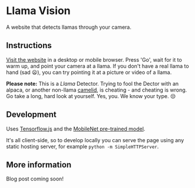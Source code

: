 # Llama Vision

A website that detects llamas through your camera.

## Instructions

[Visit the website](https://llama.vision) in a desktop or mobile browser. Press 'Go', wait for it to warm up, and point your camera at a llama. If you don't have a real llama to hand (sad 😦), you can try pointing it at a picture or video of a llama.

**Please note:** This is a _Llama_ Detector. Trying to fool the Dector with an alpaca, or another non-llama [camelid](https://en.wikipedia.org/wiki/Camelid), is cheating - and cheating is wrong. Go take a long, hard look at yourself. Yes, you. We know your type. 😒

## Development

Uses [Tensorflow.js](https://js.tensorflow.org/) and the [MobileNet pre-trained model](https://github.com/tensorflow/models/blob/master/research/slim/nets/mobilenet_v1.md).

It's all client-side, so to develop locally you can serve the page using any static hosting server, for example `python -m SimpleHTTPServer`.

## More information

Blog post coming soon!
